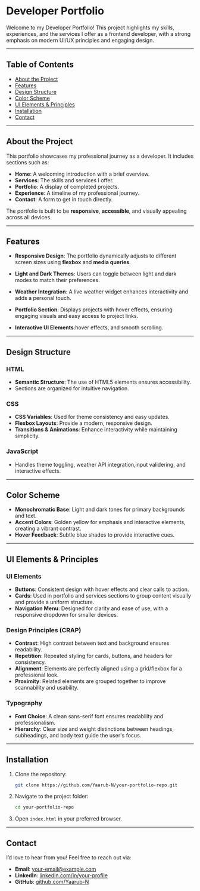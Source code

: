 # Developer Portfolio

Welcome to my Developer Portfolio! This project highlights my skills, experiences, and the services I offer as a frontend developer, with a strong emphasis on modern UI/UX principles and engaging design.

---

## Table of Contents
- [About the Project](#about-the-project)
- [Features](#features)
- [Design Structure](#design-structure)
- [Color Scheme](#color-scheme)
- [UI Elements & Principles](#ui-elements--principles)
- [Installation](#installation)
- [Contact](#contact)

---

## About the Project

This portfolio showcases my professional journey as a developer. It includes sections such as:
- **Home**: A welcoming introduction with a brief overview.
- **Services**: The skills and services I offer.
- **Portfolio**: A display of completed projects.
- **Experience**: A timeline of my professional journey.
- **Contact**: A form to get in touch directly.

The portfolio is built to be **responsive**, **accessible**, and visually appealing across all devices.

---

## Features

- **Responsive Design**: The portfolio dynamically adjusts to different screen sizes using **flexbox** and **media queries**.
  
- **Light and Dark Themes**: Users can toggle between light and dark modes to match their preferences.

- **Weather Integration**: A live weather widget enhances interactivity and adds a personal touch.

- **Portfolio Section**: Displays projects with hover effects, ensuring engaging visuals and easy access to project links.

- **Interactive UI Elements**:hover effects, and smooth scrolling.

---

## Design Structure

### HTML
- **Semantic Structure**: The use of HTML5 elements ensures accessibility.
- Sections are organized for intuitive navigation.

### CSS
- **CSS Variables**: Used for theme consistency and easy updates.
- **Flexbox Layouts**: Provide a modern, responsive design.
- **Transitions & Animations**: Enhance interactivity while maintaining simplicity.

### JavaScript
- Handles theme toggling, weather API integration,input validering, and interactive effects.

---

## Color Scheme

- **Monochromatic Base**: Light and dark tones for primary backgrounds and text.
- **Accent Colors**: Golden yellow for emphasis and interactive elements, creating a vibrant contrast.
- **Hover Feedback**: Subtle blue shades to provide interactive cues.

---

## UI Elements & Principles

### UI Elements
- **Buttons**: Consistent design with hover effects and clear calls to action.
- **Cards**: Used in portfolio and services sections to group content visually and provide a uniform structure.
- **Navigation Menu**: Designed for clarity and ease of use, with a responsive dropdown for smaller devices.

### Design Principles (CRAP)
- **Contrast**: High contrast between text and background ensures readability.
- **Repetition**: Repeated styling for cards, buttons, and headers for consistency.
- **Alignment**: Elements are perfectly aligned using a grid/flexbox for a professional look.
- **Proximity**: Related elements are grouped together to improve scannability and usability.

### Typography
- **Font Choice**: A clean sans-serif font ensures readability and professionalism.
- **Hierarchy**: Clear size and weight distinctions between headings, subheadings, and body text guide the user's focus.

---

## Installation

1. Clone the repository:
   ```bash
   git clone https://github.com/Yaarub-N/your-portfolio-repo.git
   ```
2. Navigate to the project folder:
   ```bash
   cd your-portfolio-repo
   ```
3. Open `index.html` in your preferred browser.

---

## Contact

I’d love to hear from you! Feel free to reach out via:
- **Email**: [your-email@example.com](yaarub.nasser@yahoo.com)
- **LinkedIn**: [linkedin.com/in/your-profile](https://www.linkedin.com/in/your-profile/)
- **GitHub**: [github.com/Yaarub-N](https://github.com/Yaarub-N)
